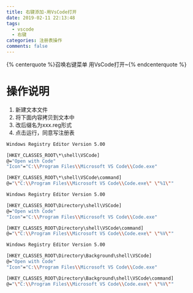 ```yaml
---
title: 右键添加-用VsCode打开
date: 2019-02-11 22:13:48
tags:
  - vscode
  - 右键    
categories: 注册表操作
comments: false
---
```

{% centerquote %}召唤右键菜单 用VsCode打开~{% endcenterquote %}
<!-- more -->

# 操作说明

1. 新建文本文件
2. 将下面内容拷贝到文本中
3. 改后缀名为xxx.reg形式
4. 点击运行，同意写注册表

```bash
Windows Registry Editor Version 5.00

[HKEY_CLASSES_ROOT\*\shell\VSCode]
@="Open with Code"
"Icon"="C:\\Program Files\\Microsoft VS Code\\Code.exe"

[HKEY_CLASSES_ROOT\*\shell\VSCode\command]
@="\"C:\\Program Files\\Microsoft VS Code\\Code.exe\" \"%1\""

Windows Registry Editor Version 5.00

[HKEY_CLASSES_ROOT\Directory\shell\VSCode]
@="Open with Code"
"Icon"="C:\\Program Files\\Microsoft VS Code\\Code.exe"

[HKEY_CLASSES_ROOT\Directory\shell\VSCode\command]
@="\"C:\\Program Files\\Microsoft VS Code\\Code.exe\" \"%V\""

Windows Registry Editor Version 5.00

[HKEY_CLASSES_ROOT\Directory\Background\shell\VSCode]
@="Open with Code"
"Icon"="C:\\Program Files\\Microsoft VS Code\\Code.exe"

[HKEY_CLASSES_ROOT\Directory\Background\shell\VSCode\command]
@="\"C:\\Program Files\\Microsoft VS Code\\Code.exe\" \"%V\""
```
